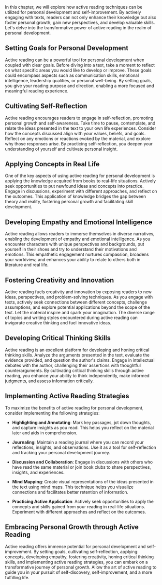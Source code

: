 
In this chapter, we will explore how active reading techniques can be utilized for personal development and self-improvement. By actively engaging with texts, readers can not only enhance their knowledge but also foster personal growth, gain new perspectives, and develop valuable skills. Let's delve into the transformative power of active reading in the realm of personal development.

Setting Goals for Personal Development
--------------------------------------

Active reading can be a powerful tool for personal development when coupled with clear goals. Before diving into a text, take a moment to reflect on what specific areas you would like to develop or improve. These goals could encompass aspects such as communication skills, emotional intelligence, leadership qualities, or personal well-being. By setting goals, you give your reading purpose and direction, enabling a more focused and meaningful reading experience.

Cultivating Self-Reflection
---------------------------

Active reading encourages readers to engage in self-reflection, promoting personal growth and self-awareness. Take time to pause, contemplate, and relate the ideas presented in the text to your own life experiences. Consider how the concepts discussed align with your values, beliefs, and goals. Reflect on any emotions or reactions evoked by the material, and explore why those responses arise. By practicing self-reflection, you deepen your understanding of yourself and cultivate personal insight.

Applying Concepts in Real Life
------------------------------

One of the key aspects of using active reading for personal development is applying the knowledge acquired from books to real-life situations. Actively seek opportunities to put newfound ideas and concepts into practice. Engage in discussions, experiment with different approaches, and reflect on the outcomes. This application of knowledge bridges the gap between theory and reality, fostering personal growth and facilitating skill development.

Developing Empathy and Emotional Intelligence
---------------------------------------------

Active reading allows readers to immerse themselves in diverse narratives, enabling the development of empathy and emotional intelligence. As you encounter characters with unique perspectives and backgrounds, put yourself in their shoes and try to understand their motivations and emotions. This empathetic engagement nurtures compassion, broadens your worldview, and enhances your ability to relate to others both in literature and real life.

Fostering Creativity and Innovation
-----------------------------------

Active reading fuels creativity and innovation by exposing readers to new ideas, perspectives, and problem-solving techniques. As you engage with texts, actively seek connections between different concepts, challenge assumptions, and explore potential applications beyond the scope of the text. Let the material inspire and spark your imagination. The diverse range of topics and writing styles encountered during active reading can invigorate creative thinking and fuel innovative ideas.

Developing Critical Thinking Skills
-----------------------------------

Active reading is an excellent platform for developing and honing critical thinking skills. Analyze the arguments presented in the text, evaluate the evidence provided, and question the author's claims. Engage in intellectual debates with the author, challenging their assertions with thoughtful counterarguments. By cultivating critical thinking skills through active reading, you enhance your ability to think independently, make informed judgments, and assess information critically.

Implementing Active Reading Strategies
--------------------------------------

To maximize the benefits of active reading for personal development, consider implementing the following strategies:

* **Highlighting and Annotating**: Mark key passages, jot down thoughts, and capture insights as you read. This helps you reflect on the material later and aids in comprehension.

* **Journaling**: Maintain a reading journal where you can record your reflections, insights, and observations. Use it as a tool for self-reflection and tracking your personal development journey.

* **Discussion and Collaboration**: Engage in discussions with others who have read the same material or join book clubs to share perspectives, insights, and experiences.

* **Mind Mapping**: Create visual representations of the ideas presented in the text using mind maps. This technique helps you visualize connections and facilitates better retention of information.

* **Practicing Active Application**: Actively seek opportunities to apply the concepts and skills gained from your reading in real-life situations. Experiment with different approaches and reflect on the outcomes.

Embracing Personal Growth through Active Reading
------------------------------------------------

Active reading offers immense potential for personal development and self-improvement. By setting goals, cultivating self-reflection, applying concepts, developing empathy, fostering creativity, honing critical thinking skills, and implementing active reading strategies, you can embark on a transformative journey of personal growth. Allow the art of active reading to guide you in your pursuit of self-discovery, self-improvement, and a more fulfilling life.
